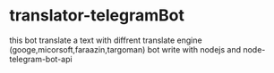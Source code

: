 # translator-telegramBot
this bot translate a text with diffrent translate engine (googe,micorsoft,faraazin,targoman) bot write with nodejs and node-telegram-bot-api
